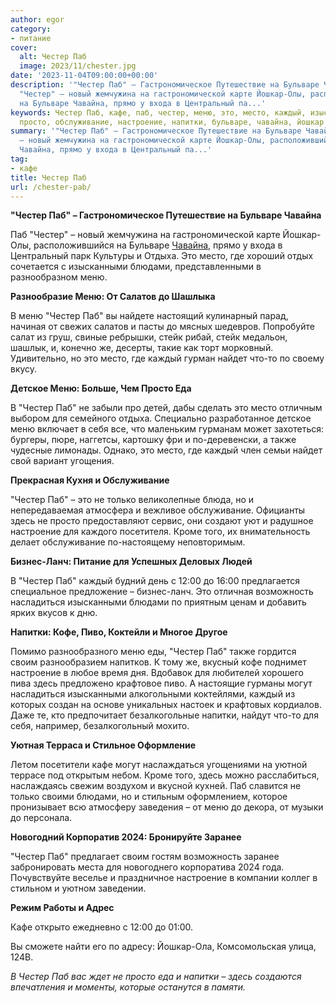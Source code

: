 ```yaml
---
author: egor
category:
- питание
cover:
  alt: Честер Паб
  image: 2023/11/chester.jpg
date: '2023-11-04T09:00:00+00:00'
description: '"Честер Паб" – Гастрономическое Путешествие на Бульваре Чавайна Паб
  "Честер" – новый жемчужина на гастрономической карте Йошкар-Олы, расположившийся
  на Бульваре Чавайна, прямо у входа в Центральный па...'
keywords: Честер Паб, кафе, паб, честер, меню, это, место, каждый, изысканными, блюдами,
  просто, обслуживание, настроение, напитки, бульваре, чавайна, йошкар
summary: '"Честер Паб" – Гастрономическое Путешествие на Бульваре Чавайна Паб "Честер"
  – новый жемчужина на гастрономической карте Йошкар-Олы, расположившийся на Бульваре
  Чавайна, прямо у входа в Центральный па...'
tag:
- кафе
title: Честер Паб
url: /chester-pab/
---
```


**"Честер Паб" – Гастрономическое Путешествие на Бульваре Чавайна**

Паб "Честер" – новый жемчужина на гастрономической карте Йошкар-Олы, расположившийся на Бульваре [Чавайна](/pamyatnik-chavajnu/), прямо у входа в Центральный парк Культуры и Отдыха. Это место, где хороший отдых сочетается с изысканными блюдами, представленными в разнообразном меню.

**Разнообразие Меню: От Салатов до Шашлыка**

В меню "Честер Паб" вы найдете настоящий кулинарный парад, начиная от свежих салатов и пасты до мясных шедевров. Попробуйте салат из груш, свиные ребрышки, стейк рибай, стейк медальон, шашлык, и, конечно же, десерты, такие как торт морковный. Удивительно, но это место, где каждый гурман найдет что-то по своему вкусу.

**Детское Меню: Больше, Чем Просто Еда**

В "Честер Паб" не забыли про детей, дабы сделать это место отличным выбором для семейного отдыха. Специально разработанное детское меню включает в себя все, что маленьким гурманам может захотеться: бургеры, пюре, наггетсы, картошку фри и по-деревенски, а также чудесные лимонады. Однако, это место, где каждый член семьи найдет свой вариант угощения.

**Прекрасная Кухня и Обслуживание**

"Честер Паб" – это не только великолепные блюда, но и непередаваемая атмосфера и вежливое обслуживание. Официанты здесь не просто предоставляют сервис, они создают уют и радушное настроение для каждого посетителя. Кроме того, их внимательность делает обслуживание по-настоящему неповторимым.

**Бизнес-Ланч: Питание для Успешных Деловых Людей**

В "Честер Паб" каждый будний день с 12:00 до 16:00 предлагается специальное предложение – бизнес-ланч. Это отличная возможность насладиться изысканными блюдами по приятным ценам и добавить ярких вкусов к дню.

**Напитки: Кофе, Пиво, Коктейли и Многое Другое**

Помимо разнообразного меню еды, "Честер Паб" также гордится своим разнообразием напитков. К тому же, вкусный кофе поднимет настроение в любое время дня. Вдобавок для любителей хорошего пива здесь предложено крафтовое пиво. А настоящие гурманы могут насладиться изысканными алкогольными коктейлями, каждый из которых создан на основе уникальных настоек и крафтовых кордиалов. Даже те, кто предпочитает безалкогольные напитки, найдут что-то для себя, например, безалкогольный мохито.

**Уютная Терраса и Стильное Оформление**

Летом посетители кафе могут наслаждаться угощениями на уютной террасе под открытым небом. Кроме того, здесь можно расслабиться, наслаждаясь свежим воздухом и вкусной кухней. Паб славится не только своими блюдами, но и стильным оформлением, которое пронизывает всю атмосферу заведения – от меню до декора, от музыки до персонала.

**Новогодний Корпоратив 2024: Бронируйте Заранее**

"Честер Паб" предлагает своим гостям возможность заранее забронировать места для новогоднего корпоратива 2024 года. Почувствуйте веселье и праздничное настроение в компании коллег в стильном и уютном заведении.

**Режим Работы и Адрес**

Кафе открыто ежедневно с 12:00 до 01:00.

Вы сможете найти его по адресу: Йошкар-Ола, Комсомольская улица, 124В.

_В Честер Паб вас ждет не просто еда и напитки – здесь создаются впечатления и моменты, которые останутся в памяти._